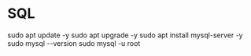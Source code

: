 # SQL

sudo apt update -y
sudo apt upgrade -y
sudo apt install mysql-server -y
sudo mysql --version
sudo mysql -u root
